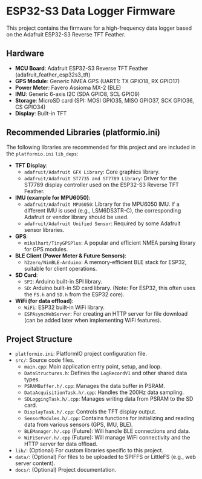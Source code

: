 # ESP32-S3 Data Logger Firmware

This project contains the firmware for a high-frequency data logger based on the Adafruit ESP32-S3 Reverse TFT Feather.

## Hardware

*   **MCU Board**: Adafruit ESP32-S3 Reverse TFT Feather (adafruit_feather_esp32s3_tft)
*   **GPS Module**: Generic NMEA GPS (UART1: TX GPIO18, RX GPIO17)
*   **Power Meter**: Favero Assioma MX-2 (BLE)
*   **IMU**: Generic 6-axis I2C (SDA GPIO8, SCL GPIO9)
*   **Storage**: MicroSD card (SPI: MOSI GPIO35, MISO GPIO37, SCK GPIO36, CS GPIO34)
*   **Display**: Built-in TFT

## Recommended Libraries (platformio.ini)

The following libraries are recommended for this project and are included in the `platformio.ini` `lib_deps`:

*   **TFT Display**:
    *   `adafruit/Adafruit GFX Library`: Core graphics library.
    *   `adafruit/Adafruit ST7735 and ST7789 Library`: Driver for the ST7789 display controller used on the ESP32-S3 Reverse TFT Feather.
*   **IMU (example for MPU6050)**:
    *   `adafruit/Adafruit MPU6050`: Library for the MPU6050 IMU. If a different IMU is used (e.g., LSM6DS3TR-C), the corresponding Adafruit or vendor library should be used.
    *   `adafruit/Adafruit Unified Sensor`: Required by some Adafruit sensor libraries.
*   **GPS**:
    *   `mikalhart/TinyGPSPlus`: A popular and efficient NMEA parsing library for GPS modules.
*   **BLE Client (Power Meter & Future Sensors)**:
    *   `h2zero/NimBLE-Arduino`: A memory-efficient BLE stack for ESP32, suitable for client operations.
*   **SD Card**:
    *   `SPI`: Arduino built-in SPI library.
    *   `SD`: Arduino built-in SD card library. (Note: For ESP32, this often uses the `FS.h` and `SD.h` from the ESP32 core).
*   **WiFi (for data offload)**:
    *   `WiFi`: ESP32 built-in WiFi library.
    *   `ESPAsyncWebServer`: For creating an HTTP server for file download (can be added later when implementing WiFi features).

## Project Structure

*   `platformio.ini`: PlatformIO project configuration file.
*   `src/`: Source code files.
    *   `main.cpp`: Main application entry point, setup, and loop.
    *   `DataStructures.h`: Defines the `LogRecordV1` and other shared data types.
    *   `PSRAMBuffer.h/.cpp`: Manages the data buffer in PSRAM.
    *   `DataAcquisitionTask.h/.cpp`: Handles the 200Hz data sampling.
    *   `SDLoggingTask.h/.cpp`: Manages writing data from PSRAM to the SD card.
    *   `DisplayTask.h/.cpp`: Controls the TFT display output.
    *   `SensorModules.h/.cpp`: Contains functions for initializing and reading data from various sensors (GPS, IMU, BLE).
    *   `BLEManager.h/.cpp` (Future): Will handle BLE connections and data.
    *   `WiFiServer.h/.cpp` (Future): Will manage WiFi connectivity and the HTTP server for data offload.
*   `lib/`: (Optional) For custom libraries specific to this project.
*   `data/`: (Optional) For files to be uploaded to SPIFFS or LittleFS (e.g., web server content).
*   `docs/`: (Optional) Project documentation.
